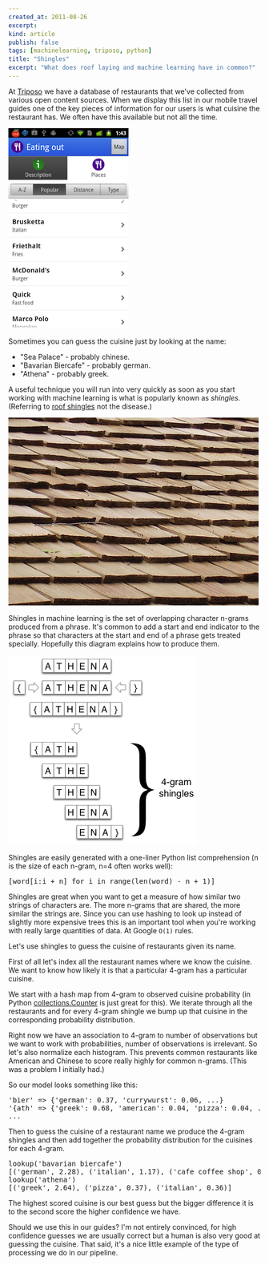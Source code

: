 ```yaml
---
created_at: 2011-08-26
excerpt: 
kind: article
publish: false
tags: [machinelearning, triposo, python]
title: "Shingles"
excerpt: "What does roof laying and machine learning have in common?"
---
```



At [Triposo][1] we have a database of restaurants that we've collected from various open content sources. When we display this list in our mobile travel guides one of the key pieces of information for our users is what cuisine the restaurant has. We often have this available but not all the time.

![List of restaurants with cuisines](/assets/images/cuisine-list.png)

Sometimes you can guess the cuisine just by looking at the name:

* "Sea Palace" - probably chinese.
* "Bavarian Biercafe" - probably german.
* "Athena" - probably greek.

A useful technique you will run into very quickly as soon as you start working with machine learning is what is popularly known as *shingles*. (Referring to [roof shingles][3] not the disease.)

![Roof shingles](/assets/images/roof-shingles.jpg "Roof shingles - photo by hasdrupal2000 on Flickr")

Shingles in machine learning is the set of overlapping character n-grams produced from a phrase. It's common to add a start and end indicator to the phrase so that characters at the start and end of a phrase gets treated specially. Hopefully this diagram explains how to produce them.

![4-gram shingles](/assets/images/4gram-shingles.png)

Shingles are easily generated with a one-liner Python list comprehension (n is the size of each n-gram, n=4 often works well):

<pre class="brush: py">[word[i:i + n] for i in range(len(word) - n + 1)]
</pre>

Shingles are great when you want to get a measure of how similar two strings of characters are. The more n-grams that are shared, the more similar the strings are. Since you can use hashing to look up instead of slightly more expensive trees this is an important tool when you're working with really large quantities of data. At Google <code>O(1)</code> rules.

Let's use shingles to guess the cuisine of restaurants given its name.

First of all let's index all the restaurant names where we know the cuisine. We want to know how likely it is that a particular 4-gram has a particular cuisine.

We start with a hash map from 4-gram to observed cuisine probability (in Python [collections.Counter][2] is just great for this). We iterate through all the restaurants and for every 4-gram shingle we bump up that cuisine in the corresponding probability distribution.

Right now we have an association to 4-gram to number of observations but we want to work with probabilities, number of observations is irrelevant. So let's also normalize each histogram. This prevents common restaurants like American and Chinese to score really highly for common n-grams. (This was a problem I initially had.)

So our model looks something like this:

<pre class="brush: py">'bier' => {'german': 0.37, 'currywurst': 0.06, ...}
'{ath' => {'greek': 0.68, 'american': 0.04, 'pizza': 0.04, ...}
...
</pre>

Then to guess the cuisine of a restaurant name we produce the 4-gram shingles and then add together the probability distribution for the cuisines for each 4-gram.

<pre class="brush: py">lookup('bavarian biercafe')
[('german', 2.28), ('italian', 1.17), ('cafe coffee shop', 0.95)]
lookup('athena')
[('greek', 2.64), ('pizza', 0.37), ('italian', 0.36)]
</pre>

The highest scored cuisine is our best guess but the bigger difference it is to the second score the higher confidence we have.

Should we use this in our guides? I'm not entirely convinced, for high confidence guesses we are usually correct but a human is also very good at guessing the cuisine. That said, it's a nice little example of the type of processing we do in our pipeline.

[1]: http://www.triposo.com
[2]: http://docs.python.org/dev/library/collections.html#collections.Counter
[3]: http://en.wikipedia.org/wiki/Roof_shingle